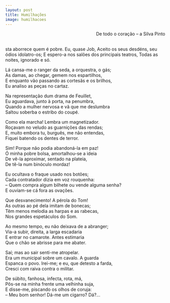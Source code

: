 ```yaml
---
layout: post
title: Humilhações
image: humilhacoes
---
```

<p style="text-align:right">De todo o coração – a Silva Pinto</p>
<br/>
<span class="caps" alt="E"></span>sta aborrece quem é pobre. Eu, quase Job,  
Aceito os seus desdéns, seu ódios idolatro-os;  
E espero-a nos salões dos principais teatros,  
Todas as noites, ignorado e só.  

Lá cansa-me o ranger da seda, a orquestra, o gás;  
As damas, ao chegar, gemem nos espartilhos,  
E enquanto vão passando as cortesãs e os brilhos,  
Eu analiso as peças no cartaz.  

Na representação dum drama de Feuillet,  
Eu aguardava, junto à porta, na penumbra,  
Quando a mulher nervosa e vã que me deslumbra  
Saltou soberba o estribo do coupé.  

Como ela marcha! Lembra um magnetizador.  
Roçavam no veludo as guarnições das rendas;  
E, muito embora tu, burguês, me não entendas,  
Fiquei batendo os dentes de terror.  

Sim! Porque não podia abandoná-la em paz!  
Ó minha pobre bolsa, amortalhou-se a ideia  
De vê-la aproximar, sentado na plateia,  
De tê-la num binóculo mordaz!  

Eu ocultava o fraque usado nos botões;  
Cada contratador dizia em voz rouquenha:  
– Quem compra algum bilhete ou vende alguma senha?  
E ouviam-se cá fora as ovações.  

Que desvanecimento! A pérola do Tom!  
As outras ao pé dela imitam de bonecas;  
Têm menos melodia as harpas e as rabecas,  
Nos grandes espetáculos do Som.  

Ao mesmo tempo, eu não deixava de a abranger;  
Via-a subir, direita, a larga escadaria  
E entrar no camarote. Antes estimaria  
Que o chão se abrisse para me abater.  

Saí; mas ao sair senti-me atropelar.  
Era um municipal sobre um cavalo. A guarda  
Espanca o povo. Irei-me; e eu, que detesto a farda,  
Cresci com raiva contra o militar.  

De súbito, fanhosa, infecta, rota, má,  
Pôs-se na minha frente uma velhinha suja,  
E disse-me, piscando os olhos de coruja:  
– Meu bom senhor! Dá-me um cigarro? Dá?...  
